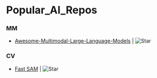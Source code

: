 # Popular_AI_Repos


### MM
- [Awesome-Multimodal-Large-Language-Models](https://github.com/bradyfu/awesome-multimodal-large-language-models) | ![Star](https://img.shields.io/github/stars/bradyfu/awesome-multimodal-large-language-models?style=social&label=Stars)

### CV

- [Fast SAM](https://github.com/casia-iva-lab/fastsam) | ![Star](https://img.shields.io/github/stars/casia-iva-lab/fastsam?style=social&label=Stars)

